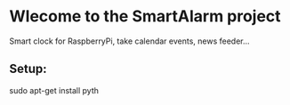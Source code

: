 # Wlecome to the SmartAlarm project
Smart clock for RaspberryPi, take calendar events, news feeder...


## Setup:
sudo apt-get install pyth
